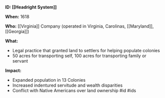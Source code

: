 **ID: [[Headright System]]**

**When:** 1618

**Who:** [[Virginia]] Company (operated in Virginia, Carolinas, [[Maryland]], [[Georgia]])

**What:**
* Legal practice that granted land to settlers for helping populate colonies
* 50 acres for transporting self, 100 acres for transporting family or servant

**Impact:**
* Expanded population in 13 Colonies
* Increased indentured servitude and wealth disparities
* Conflict with Native Americans over land ownership
#id
#ids